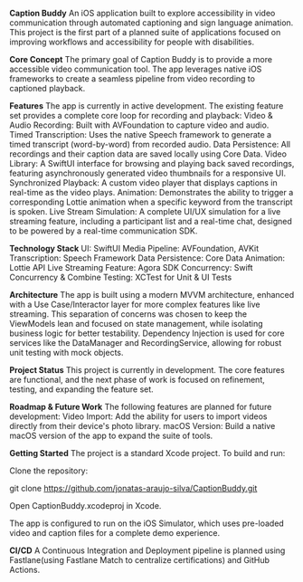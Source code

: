**Caption Buddy**
An iOS application built to explore accessibility in video communication through automated captioning and sign language animation. 
This project is the first part of a planned suite of applications focused on improving workflows and accessibility for people with disabilities.

**Core Concept**
The primary goal of Caption Buddy is to provide a more accessible video communication tool. 
The app leverages native iOS frameworks to create a seamless pipeline from video recording to captioned playback.

**Features**
The app is currently in active development. 
The existing feature set provides a complete core loop for recording and playback:
Video & Audio Recording: Built with AVFoundation to capture video and audio.
Timed Transcription: Uses the native Speech framework to generate a timed transcript (word-by-word) from recorded audio.
Data Persistence: All recordings and their caption data are saved locally using Core Data.
Video Library: A SwiftUI interface for browsing and playing back saved recordings, featuring asynchronously generated video thumbnails for a responsive UI.
Synchronized Playback: A custom video player that displays captions in real-time as the video plays.
Animation: Demonstrates the ability to trigger a corresponding Lottie animation when a specific keyword from the transcript is spoken.
Live Stream Simulation: A complete UI/UX simulation for a live streaming feature, including a participant list and a real-time chat, designed to be powered by a real-time communication SDK.

**Technology Stack**
UI: SwiftUI
Media Pipeline: AVFoundation, AVKit
Transcription: Speech Framework
Data Persistence: Core Data
Animation: Lottie API
Live Streaming Feature: Agora SDK
Concurrency: Swift Concurrency & Combine
Testing: XCTest for Unit & UI Tests

**Architecture**
The app is built using a modern MVVM architecture, enhanced with a Use Case/Interactor layer for more complex features like live streaming. 
This separation of concerns was chosen to keep the ViewModels lean and focused on state management, while isolating business logic for better testability.
Dependency Injection is used for core services like the DataManager and RecordingService, allowing for robust unit testing with mock objects.

**Project Status**
This project is currently in development. The core features are functional, and the next phase of work is focused on refinement, testing, and expanding the feature set.

**Roadmap & Future Work**
The following features are planned for future development:
Video Import: Add the ability for users to import videos directly from their device's photo library.
macOS Version: Build a native macOS version of the app to expand the suite of tools.

**Getting Started**
The project is a standard Xcode project. To build and run:

Clone the repository:

git clone https://github.com/jonatas-araujo-silva/CaptionBuddy.git

Open CaptionBuddy.xcodeproj in Xcode.

The app is configured to run on the iOS Simulator, which uses pre-loaded video and caption files for a complete demo experience.

**CI/CD**
A Continuous Integration and Deployment pipeline is planned using Fastlane(using Fastlane Match to centralize certifications) and GitHub Actions.
